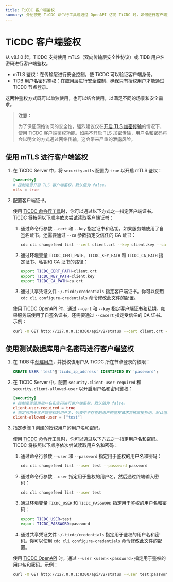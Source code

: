 ```yaml
---
title: TiCDC 客户端鉴权
summary: 介绍使用 TiCDC 命令行工具或通过 OpenAPI 访问 TiCDC 时，如何进行客户端鉴权。
---
```


# TiCDC 客户端鉴权

从 v8.1.0 起，TiCDC 支持使用 mTLS（双向传输层安全性协议）或 TiDB 用户名密码进行客户端鉴权。

- mTLS 鉴权：在传输层进行安全控制，使 TiCDC 可以验证客户端身份。
- TiDB 用户名密码鉴权：在应用层进行安全控制，确保只有授权用户才能通过 TiCDC 节点登录。

这两种鉴权方式既可以单独使用，也可以结合使用，以满足不同的场景和安全需求。

> **注意：**
>
> 为了保证网络访问的安全性，强烈建议仅在[开启 TLS 加密传输](/enable-tls-between-clients-and-servers.md)的情况下，使用 TiCDC 客户端鉴权功能。如果不开启 TLS 加密传输，用户名和密码将会以明文的方式通过网络传输，这会带来严重的泄露风险。

## 使用 mTLS 进行客户端鉴权

1. 在 TiCDC Server 中，将 `security.mtls` 配置为 `true` 以开启 mTLS 鉴权：

    ```toml
    [security]
    # 控制是否开启 TLS 客户端鉴权，默认值为 false。
    mtls = true
    ```

2. 配置客户端证书。

    <SimpleTab groupId="cdc">
    <div label="TiCDC 命令行工具" value="cdc-cli">

    使用 [TiCDC 命令行工具](/ticdc/ticdc-manage-changefeed.md)时，你可以通过以下方式之一指定客户端证书。TiCDC 将按照以下顺序依次尝试读取客户端证书：

    1. 通过命令行参数 `--cert` 和 `--key` 指定证书和私钥。如果服务端使用了自签名证书，还需要通过 `--ca` 参数指定受信任的 CA 证书：

        ```bash
        cdc cli changefeed list --cert client.crt --key client.key --ca ca.crt
        ```

    2. 通过环境变量 `TICDC_CERT_PATH`、`TICDC_KEY_PATH` 和 `TICDC_CA_PATH` 指定证书、私钥和 CA 证书的路径：

        ```bash
        export TICDC_CERT_PATH=client.crt
        export TICDC_KEY_PATH=client.key
        export TICDC_CA_PATH=ca.crt
        ```

    3. 通过共享凭证文件 `~/.ticdc/credentials` 指定客户端证书。你可以使用 `cdc cli configure-credentials` 命令修改此文件的配置。

    </div>

    <div label="TiCDC OpenAPI" value="cdc-api">

    使用 [TiCDC OpenAPI](/ticdc/ticdc-open-api-v2.md) 时，通过 `--cert` 和 `--key` 指定客户端证书和私钥。如果服务端使用了自签名证书，还需要通过 `--cacert` 指定受信任的 CA 证书。示例：

    ```bash
    curl -X GET http://127.0.0.1:8300/api/v2/status --cert client.crt --key client.key --cacert ca.crt
    ```

    </div>
    </SimpleTab>

## 使用测试数据库用户名密码进行客户端鉴权

1. 在 TiDB 中[创建用户](/sql-statements/sql-statement-create-user.md)，并授权该用户从 TiCDC 所在节点登录的权限：

    ```sql
    CREATE USER 'test'@'ticdc_ip_address' IDENTIFIED BY 'password';
    ```

2. 在 TiCDC Server 中，配置 `security.client-user-required` 和 `security.client-allowed-user` 以开启用户名和密码鉴权：

    ```toml
    [security]
    # 控制是否使用用户名和密码进行客户端鉴权，默认值为 false。
    client-user-required = true
    # 指定可用于客户端鉴权的用户名，列表中不存在的用户的鉴权请求将被直接拒绝。默认值为 null。
    client-allowed-user = ["test"]
    ```

3. 指定步骤 1 创建的授权用户的用户名和密码。

    <SimpleTab groupId="cdc">
    <div label="TiCDC 命令行工具" value="cdc-cli">

    使用 [TiCDC 命令行工具](/ticdc/ticdc-manage-changefeed.md)时，你可以通过以下方式之一指定用户名和密码。TiCDC 将按照以下顺序依次尝试读取用户名和密码：

    1. 通过命令行参数 `--user` 和 `--password` 指定用于鉴权的用户名和密码：

        ```bash
        cdc cli changefeed list --user test --password password
        ```

    2. 通过命令行参数 `--user` 指定用于鉴权的用户名，然后通过终端输入密码：

        ```bash
        cdc cli changefeed list --user test
        ```

    3. 通过环境变量 `TICDC_USER` 和 `TICDC_PASSWORD` 指定用于鉴权的用户名和密码：

        ```bash
        export TICDC_USER=test
        export TICDC_PASSWORD=password
        ```

    4. 通过共享凭证文件 `~/.ticdc/credentials` 指定用于鉴权的用户名和密码。你可以使用 `cdc cli configure-credentials` 命令修改此文件的配置。

    </div>

    <div label="TiCDC OpenAPI" value="cdc-api">

    使用 [TiCDC OpenAPI](/ticdc/ticdc-open-api-v2.md) 时，通过 `--user <user>:<password>` 指定用于鉴权的用户名和密码。示例：

    ```bash
    curl -X GET http://127.0.0.1:8300/api/v2/status --user test:password
    ```

    </div>
    </SimpleTab>
